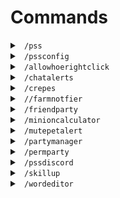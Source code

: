 # Commands

<!-- /pss command -->
<details>
  <summary> <code> /pss </code> </summary>

## ``/pss`` 

### Aliases
These commands also work instead of ``/pss``:

``/helpss``

``/pssh``

``/pshelp``

``/helpss``

``/helppss``

``/psshelp``

``/helpihavenoideawhatpartlysaneskiesis``

### Description
Opens the config and displays information about Partly Sane Skies. Note, ``/pss`` also opens the config, while none of the aliases do.

### Usage

``/pss``: Displays a help message informing you of the uses of all commands, along with information about the mod.

``/pss <conf/c/config>``: Opens the configuration GUI. (Alias for ``/pssconfig``)

</details>

<!-- /pssconfig command -->
<details>
  <summary> <code> /pssconfig </code> </summary>

## ``/pssconfig`` 

### Aliases
These commands also work instead of ``/pssconfig``:

``/pss``

``/pssconf``

``/pssc``

Along with the following aliases under the ``/pss`` command:

``/pss config``

``/pss c``

``/pss conf``

### Description
Opens the configuration menu to edit all settings inside Partly Sane Skies. Note, ``/pss`` also prints the help message, while none of the aliases do.

### Usage

``/pssconfig``: Opens the configuration menu. You can also use the keybinding, which by default is ``F7``.

</details>


<!-- /allowhoerightclick command -->
<details>
  <summary> <code> /allowhoerightclick </code> </summary>

## ``/allowhoerightclick``

### Aliases

These commands also work instead of ``/allowhoerightclick``:

``/allowhoerightclicks``

``/ahrc``

### Description
Allows hoe right clicks for a few moments or just once, depending on the config.

### Usage

``/allowhoerightclick``: Toggles hoe right clicks

</details>


<!-- /chatalert command -->
<details>
  <summary> <code> /chatalerts </code> </summary>

## ``/chatalerts`` 

### Aliases

These commands also work instead of ``/chatalerts``:

``/chatalert``

``/chal``

``/ca``

### Description
Allows certain messages to be highlighted in chat.

### Usage

``/chatalerts list``: Lists all chat alerts with their associated number.

``/chatalerts add [alert]``: Creates a new alert that will notify the user when ``alert`` is spotted in chat.

``/chatalerts remove [number]``: Removes the alert with the given ``number`` in the list. Numbers are show with ``/chatalerts list``.

</details>


<!-- /crepes command -->
<details>
  <summary> <code> /crepes </code> </summary>

## ``/crepes``

### Aliases

These commands also work instead of ``/crepes``:

``/crêpes``

### Description
Displays vital crêpe information

### Usage

``/crepe``: Shows crêpe information

</details>



<!-- //farmnotfier command -->
<details>
  <summary> <code> //farmnotfier </code> </summary>

## ``//farmnotfier`` 

### Aliases

These commands also work instead of ``//farmnotfier``:

``//farmnotif``

``//fn``

``/farmnotifier``

``/fn``

``/farmnotif``

### Description
Allows you to create areas where you will be notified you have reached the end of your farm.

### Usage

``//farmnotifier list``: Lists all the locations where you have a farm notification, and their given number, and gives instructions on how to create a new farm notification.

``//farmnotifier remove [number]``: Removes a farm notifications from the list, given a valid ``number``. Numbers can be seen with ``/farmnotifier list``.

<br>

### To create a new farm notification:


1. Set the first corner of your notification area:

    ``//pos1``: Sets one corner of the farm notification (Like using WorldEdit).

2. Set the opposite corner of your notification area:

    ``//pos2``: Sets the opposite corner of the farm notification (Like using WorldEdit).

3. Create the notification area

    ``//create``: Creates a new farm notifier with the positions created with ``//pos1`` and ``//pos2``.

</details>


<!-- /friendparty command -->
<details>
  <summary> <code> /friendparty </code> </summary>

## ``/friendparty`` 

### Aliases

These commands also work instead of ``/friendparty``:

``/fp``

``/pf``

### Description
Parties friends that are online in your friends list.

### Usage

``/friendparty``: Parties all friends that are online.

</details>


<!-- /minioncalculator command -->
<details>
  <summary> <code> /minioncalculator </code> </summary>

## ``/minioncalculator``

### Aliases

These commands also work instead of ``/minioncalculator``:

``/minioncalc``

``/bestminion``

``/mc``

``/bm``

### Description
Opens the most profitable minions feature

### Usage

``/minioncalculator``: Opens the best minion calculator menu

</details>

<!-- /mutepetalert command -->
<details>
  <summary> <code> /mutepetalert </code> </summary>

## ``/mutepetalert``

### Description
Mutes the pet alert warning for a certain amount of time

### Usage

``/mutepetalert``: Mutes the pet alert warning

</details>

<!-- /partymanager command -->
<details>
  <summary> <code> /partymanager </code> </summary>

## ``/partymanager`` 

### Aliases

These commands also work instead of ``/partymanager``:

``/partym``

``/pm``

### Description
Opens the Party Manager menu. You can also use the keybinding, which by default is ``M``.

### Usage

``/partymanager``: Opens the Party Manager Menu.

</details>


<!-- /permparty command -->
<details>
  <summary> <code> /permparty </code> </summary>

## ``/permparty`` 

### Aliases

These commands also work instead of ``/permparty``:

``/permp``

``/pp``

### Description
Allows you to save, party, add and remove players from a permanent dungeon party.

### Usage

``/permparty``: Sends information about the ``permparty`` command.

``/permparty [partyid]``: Parties everyone in the party with the id matching ``partyid``

``/permparty new [partyid]``: Creates a new party with the ID ``partyid``

``/permparty new [partyid] <partymembers>``: Creates a new party with the ID ``partyid`` and with the members ``partymembers``.

``/permparty delete [partyid]``: Deletes a perm party. (Note: There is no way to undo this action). 

``/permparty add [partyid] [partymember]``: Adds player ``partymember`` to the party ``partyid``.

``/permparty remove [partyid] [partymember]``: Removes the player ``partymember`` from the party ``partyid``.

</details>


<!-- /pssdiscord command -->
<details>
  <summary> <code> /pssdiscord </code> </summary>

## ``/pssdiscord`` 

### Aliases

These commands also work instead of ``/pssdiscord``:

``/pssdisc``

``/psdisc``

``/discord``

### Description
Sends a link to join the discord in chat. [Or you can just join here (https://discord.gg/v4PU3WeH7z)](https://discord.gg/v4PU3WeH7z)

### Usage

``/pssdiscord``: Sends the link to join the discord in chat.

</details>

<!-- /skillup command -->
<details>
  <summary> <code> /skillup </code> </summary>

## ``/skillup`` 

### Aliases

These commands also work instead of ``/skillup``:

``/skillu``

``/su``

### Description
Gives you recommendations as to the most important skills to upgrade.

### Usage

``/skillup [username]``: Recommends the most important skills to upgrade for specific ``username``.

``/skillup``: Recommends the most important skills to upgrade for the player running the command.

</details>



<!-- /wordeditor command -->
<details>
  <summary> <code> /wordeditor </code> </summary>

## ``/wordeditor``

### Aliases

These commands also work instead of ``/wordeditor``:

``/wordedit``
``/we``
``/wordreplace``
``/wr``

### Description
Replaces a desired word in chat with any other word or phrase, such as changing "Flagmaster" to "FlagHater", but also "Flagmaster" to "Most active contributor".
### Usage

``/wordeditor add <word> <replacement> ``: Changes word to replacement word in chat
``/wordeditor remove <index> ``: Removes wordeditor for a word using the index from the list
``/wordeditor list ``: lists all modified words

</details>
